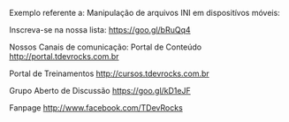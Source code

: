 Exemplo referente a:
Manipulação de arquivos INI em dispositívos móveis:

Inscreva-se na nossa lista:
https://goo.gl/bRuQq4

Nossos Canais de comunicação:
Portal de Conteúdo
http://portal.tdevrocks.com.br

Portal de Treinamentos
http://cursos.tdevrocks.com.br

Grupo Aberto de Discussão
https://goo.gl/kD1eJF

Fanpage
http://www.facebook.com/TDevRocks
